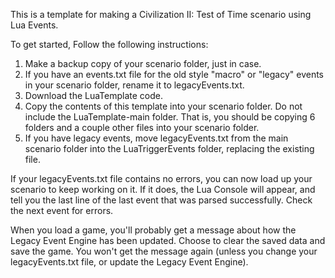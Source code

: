 This is a template for making a Civilization II: Test of Time scenario using Lua Events.

To get started, Follow the following instructions:
1.  Make a backup copy of your scenario folder, just in case.
2.  If you have an events.txt file for the old style "macro" or "legacy" events in your scenario folder, rename it to legacyEvents.txt.
3.  Download the LuaTemplate code.
4.  Copy the contents of this template into your scenario folder.  Do not include the LuaTemplate-main folder.  That is, you should be copying 6 folders and a couple other files into your scenario folder.
5.  If you have legacy events, move legacyEvents.txt from the main scenario folder into the LuaTriggerEvents folder, replacing the existing file.

If your legacyEvents.txt file contains no errors, you can now load up your scenario to keep working on it.  If it does, the Lua Console will appear, and tell you the last line of the last event that was parsed successfully.  Check the next event for errors.

When you load a game, you'll probably get a message about how the Legacy Event Engine has been updated. Choose to clear the saved data and save the game. You won't get the message again (unless you change your legacyEvents.txt file, or update the Legacy Event Engine).
